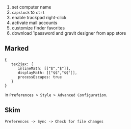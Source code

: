 1. set computer name
1. `capslock` to `ctrl`
1. enable trackpad right-click
1. activate mail accounts
1. customize finder favorites
1. download 1password and gravit designer from app store

## Marked

```
{
   tex2jax: {
      inlineMath: [["$","$"]],
      displayMath: [["$$","$$"]],
      processEscapes: true
   }
}
```

in `Preferences > Style > Advanced Configuration`.

## Skim

`Preferences -> Sync -> Check for file changes`
